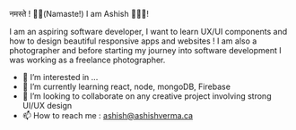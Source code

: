 
नमस्ते ! 🙏🏼(Namaste!) I am Ashish 🙋🏼‍♂️!

I am an aspiring software developer, I want to learn UX/UI components and how to design beautiful responsive apps and websites ! I am also a photographer and before starting my journey into software development I was working as a freelance photographer.


- 👀 I’m interested in ...
- 🌱 I’m currently learning react, node, mongoDB, Firebase
- 💞️ I’m looking to collaborate on any creative project involving strong UI/UX design
- 📫 How to reach me : ashish@ashishverma.ca

<!---
verma-ashish-k/verma-ashish-k is a ✨ special ✨ repository because its `README.md` (this file) appears on your GitHub profile.
You can click the Preview link to take a look at your changes.
--->
